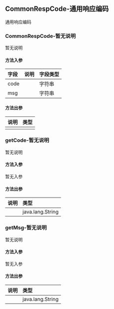 ## CommonRespCode-通用响应编码

通用响应编码

### CommonRespCode-暂无说明

暂无说明

#### 方法入参

| 字段 | 说明 | 字段类型 |
|:---|:---|:---|
| code |  | 字符串 |
| msg |  | 字符串 |

#### 方法出参

| 说明 | 类型 |
|:---|:---|
|  |  |

### getCode-暂无说明

暂无说明

#### 方法入参

暂无入参

#### 方法出参

| 说明 | 类型 |
|:---|:---|
|  | java.lang.String |

### getMsg-暂无说明

暂无说明

#### 方法入参

暂无入参

#### 方法出参

| 说明 | 类型 |
|:---|:---|
|  | java.lang.String |




